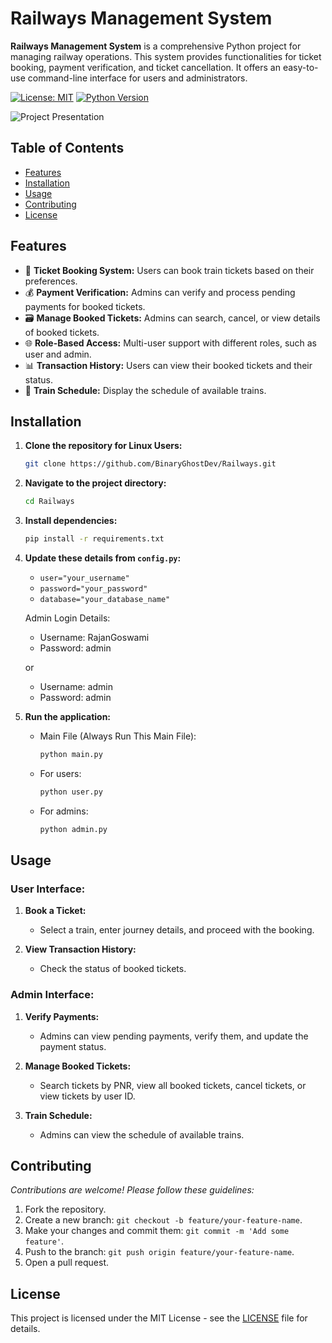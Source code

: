 # Railways Management System

**Railways Management System** is a comprehensive Python project for managing railway operations. This system provides functionalities for ticket booking, payment verification, and ticket cancellation. It offers an easy-to-use command-line interface for users and administrators.

[![License: MIT](https://img.shields.io/badge/License-MIT-green.svg)](https://opensource.org/licenses/MIT)
[![Python Version](https://img.shields.io/badge/Python-3.8%2B-blue)](https://www.python.org/downloads/)

![Project Presentation](https://i.postimg.cc/kgnHrZFX/Orange-Doodle-Project-Presentation.png)

## Table of Contents

- [Features](#features)
- [Installation](#installation)
- [Usage](#usage)
- [Contributing](#contributing)
- [License](#license)

## Features

- 🎫 **Ticket Booking System:** Users can book train tickets based on their preferences.
- 💰 **Payment Verification:** Admins can verify and process pending payments for booked tickets.
- 🗃️ **Manage Booked Tickets:** Admins can search, cancel, or view details of booked tickets.
- 🌐 **Role-Based Access:** Multi-user support with different roles, such as user and admin.
- 📊 **Transaction History:** Users can view their booked tickets and their status.
- 🚂 **Train Schedule:** Display the schedule of available trains.

## Installation

1. **Clone the repository for Linux Users:**

   ```bash
   git clone https://github.com/BinaryGhostDev/Railways.git
   ```

2. **Navigate to the project directory:**

   ```bash
   cd Railways
   ```

3. **Install dependencies:**

   ```bash
   pip install -r requirements.txt
   ```

4. **Update these details from `config.py`:**
   - `user="your_username"`
   - `password="your_password"`
   - `database="your_database_name"`

   Admin Login Details:
   - Username: RajanGoswami
   - Password: admin

   or

   - Username: admin
   - Password: admin
  
5. **Run the application:**

   - Main File (Always Run This Main File):

     ```bash
     python main.py
     ```
     
   - For users:

     ```bash
     python user.py
     ```

   - For admins:

     ```bash
     python admin.py
     ```

## Usage

### User Interface:

1. **Book a Ticket:**

   - Select a train, enter journey details, and proceed with the booking.

2. **View Transaction History:**

   - Check the status of booked tickets.

### Admin Interface:

1. **Verify Payments:**

   - Admins can view pending payments, verify them, and update the payment status.

2. **Manage Booked Tickets:**

   - Search tickets by PNR, view all booked tickets, cancel tickets, or view tickets by user ID.

3. **Train Schedule:**

   - Admins can view the schedule of available trains.

## Contributing

*Contributions are welcome! Please follow these guidelines:*

1. Fork the repository.
2. Create a new branch: `git checkout -b feature/your-feature-name`.
3. Make your changes and commit them: `git commit -m 'Add some feature'`.
4. Push to the branch: `git push origin feature/your-feature-name`.
5. Open a pull request.

## License

This project is licensed under the MIT License - see the [LICENSE](LICENSE) file for details.
